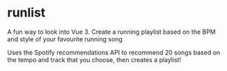 # runlist

A fun way to look into Vue 3.  Create a running playlist based on the BPM and style of your favourite running song

Uses the Spotify recommendations API to recommend 20 songs based on the tempo and track that you choose, then creates a playlist!
